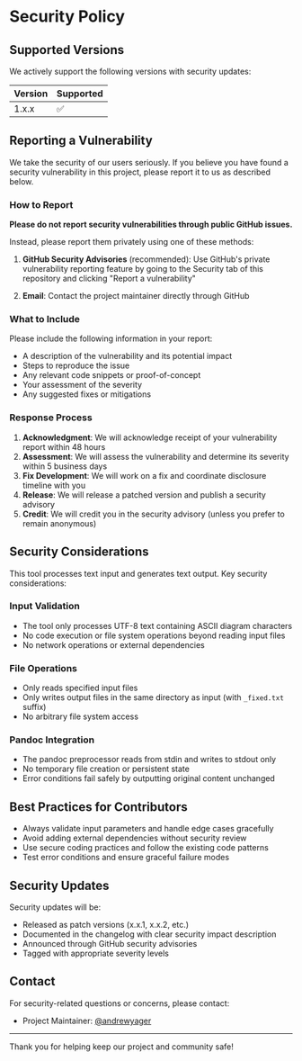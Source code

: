 # Security Policy

## Supported Versions

We actively support the following versions with security updates:

| Version | Supported          |
| ------- | ------------------ |
| 1.x.x   | :white_check_mark: |

## Reporting a Vulnerability

We take the security of our users seriously. If you believe you have found a security vulnerability in this project, please report it to us as described below.

### How to Report

**Please do not report security vulnerabilities through public GitHub issues.**

Instead, please report them privately using one of these methods:

1. **GitHub Security Advisories** (recommended): Use GitHub's private vulnerability reporting feature by going to the Security tab of this repository and clicking "Report a vulnerability"

2. **Email**: Contact the project maintainer directly through GitHub

### What to Include

Please include the following information in your report:

- A description of the vulnerability and its potential impact
- Steps to reproduce the issue
- Any relevant code snippets or proof-of-concept
- Your assessment of the severity
- Any suggested fixes or mitigations

### Response Process

1. **Acknowledgment**: We will acknowledge receipt of your vulnerability report within 48 hours
2. **Assessment**: We will assess the vulnerability and determine its severity within 5 business days
3. **Fix Development**: We will work on a fix and coordinate disclosure timeline with you
4. **Release**: We will release a patched version and publish a security advisory
5. **Credit**: We will credit you in the security advisory (unless you prefer to remain anonymous)

## Security Considerations

This tool processes text input and generates text output. Key security considerations:

### Input Validation
- The tool only processes UTF-8 text containing ASCII diagram characters
- No code execution or file system operations beyond reading input files
- No network operations or external dependencies

### File Operations
- Only reads specified input files
- Only writes output files in the same directory as input (with `_fixed.txt` suffix)
- No arbitrary file system access

### Pandoc Integration
- The pandoc preprocessor reads from stdin and writes to stdout only
- No temporary file creation or persistent state
- Error conditions fail safely by outputting original content unchanged

## Best Practices for Contributors

- Always validate input parameters and handle edge cases gracefully
- Avoid adding external dependencies without security review
- Use secure coding practices and follow the existing code patterns
- Test error conditions and ensure graceful failure modes

## Security Updates

Security updates will be:
- Released as patch versions (x.x.1, x.x.2, etc.)
- Documented in the changelog with clear security impact description
- Announced through GitHub security advisories
- Tagged with appropriate severity levels

## Contact

For security-related questions or concerns, please contact:
- Project Maintainer: [@andrewyager](https://github.com/andrewyager)

---

Thank you for helping keep our project and community safe!